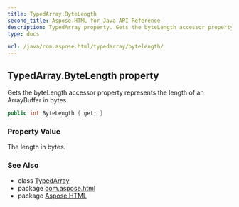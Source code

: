```yaml
---
title: TypedArray.ByteLength
second_title: Aspose.HTML for Java API Reference
description: TypedArray property. Gets the byteLength accessor property represents the length of an ArrayBuffer in bytes
type: docs

url: /java/com.aspose.html/typedarray/bytelength/
---
```

## TypedArray.ByteLength property

Gets the byteLength accessor property represents the length of an ArrayBuffer in bytes.

```java
public int ByteLength { get; }
```

### Property Value

The length in bytes.

### See Also

* class [TypedArray](../)
* package [com.aspose.html](../../../com.aspose.html/)
* package [Aspose.HTML](../../../)
